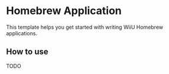 # Homebrew Application

This template helps you get started with writing WiiU Homebrew applications.

## How to use

TODO

